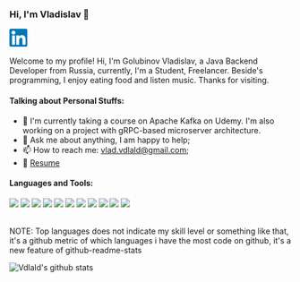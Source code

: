 ### Hi, I'm Vladislav 👋

<a href="https://linkedin.com/in/vladislav-golubinov"><img alt="LinkedIn" title="LinkedIn" height="32" width="32" src="https://raw.githubusercontent.com/vdlald/vdlald/master/etc/linkedin.svg"></a>

Welcome to my profile! Hi, I'm Golubinov Vladislav, a Java Backend Developer from Russia, currently, I'm a Student, Freelancer. Beside's programming, I enjoy eating food and listen music. Thanks for visiting. 

<!-- <img align="right" alt="GIF" src="https://media.giphy.com/media/vzO0Vc8b2VBLi/giphy.gif" /> -->

#### Talking about Personal Stuffs:

- 🌱 I'm currently taking a course on Apache Kafka on Udemy. I'm also working on a project with gRPC-based microserver architecture.
- 💬 Ask me about anything, I am happy to help;
- 📫 How to reach me: vlad.vdlald@gmail.com;
- 📝 [Resume](https://drive.google.com/file/d/121oVlFxO6riDgFeF6kLHjvR20pPxRDHj/view?usp=sharing)

#### Languages and Tools:

<div>
  <img src="https://img.icons8.com/color/28/000000/spring-logo.png"/> 
  <img src="https://img.icons8.com/color/28/000000/docker.png"/>
  <img src="https://img.icons8.com/color/28/000000/java-coffee-cup-logo.png"/>
  <img src="https://img.icons8.com/color/28/000000/golang.png"/>
  <img src="https://img.icons8.com/color/28/000000/nodejs.png"/>
  <img src="https://img.icons8.com/color/28/000000/javascript.png"/>
  <img src="https://img.icons8.com/color/28/000000/django.png"/>
  <img src="https://img.icons8.com/color/28/000000/mongodb.png"/>
  <img src="https://img.icons8.com/metro/28/000000/mysql.png"/>
  <img src="https://img.icons8.com/color/28/000000/linux.png"/>
  <img src="https://img.icons8.com/color/28/000000/c-plus-plus-logo.png"/>
</div>

<br/>

NOTE: Top languages does not indicate my skill level or something like that, it's a github metric of which languages i have the most code on github, it's a new feature of github-readme-stats

![Vdlald's github stats](https://github-readme-stats.vercel.app/api?username=vdlald&count_private=true)
